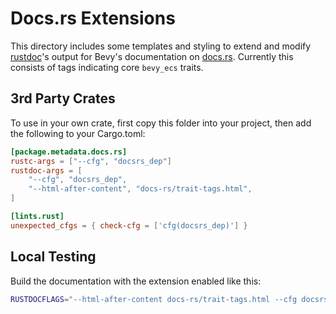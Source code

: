 # Docs.rs Extensions

This directory includes some templates and styling to extend and modify [rustdoc]'s output
for Bevy's documentation on [docs.rs]. Currently this consists of tags indicating core
`bevy_ecs` traits.

## 3rd Party Crates

To use in your own crate, first copy this folder into your project,
then add the following to your Cargo.toml:

```toml
[package.metadata.docs.rs]
rustc-args = ["--cfg", "docsrs_dep"]
rustdoc-args = [
    "--cfg", "docsrs_dep",
    "--html-after-content", "docs-rs/trait-tags.html",
]

[lints.rust]
unexpected_cfgs = { check-cfg = ['cfg(docsrs_dep)'] }
```

## Local Testing

Build the documentation with the extension enabled like this:

```bash
RUSTDOCFLAGS="--html-after-content docs-rs/trait-tags.html --cfg docsrs_dep" RUSTFLAGS="--cfg docsrs_dep" cargo doc --no-deps --package <package_name>
```

[rustdoc]: https://doc.rust-lang.org/rustdoc/what-is-rustdoc.html
[docs.rs]: https://docs.rs
